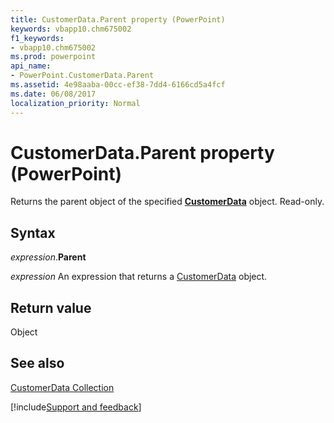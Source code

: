 ```yaml
---
title: CustomerData.Parent property (PowerPoint)
keywords: vbapp10.chm675002
f1_keywords:
- vbapp10.chm675002
ms.prod: powerpoint
api_name:
- PowerPoint.CustomerData.Parent
ms.assetid: 4e98aaba-00cc-ef38-7dd4-6166cd5a4fcf
ms.date: 06/08/2017
localization_priority: Normal
---
```



# CustomerData.Parent property (PowerPoint)

Returns the parent object of the specified  **[CustomerData](PowerPoint.CustomerData.md)** object. Read-only.


## Syntax

_expression_.**Parent**

 _expression_ An expression that returns a [CustomerData](PowerPoint.CustomerData.md) object.


## Return value

Object


## See also


[CustomerData Collection](PowerPoint.CustomerData.md)

[!include[Support and feedback](~/includes/feedback-boilerplate.md)]